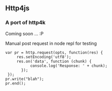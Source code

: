 ## Http4js


### A port of http4k

Coming soon ... :P

Manual post request in node repl for testing

```
var pr = http.request(opts, function(res) {
     res.setEncoding('utf8');
     res.on('data', function (chunk) {
           console.log('Response: ' + chunk);
       });
 });
pr.write("blah");
pr.end();
```
